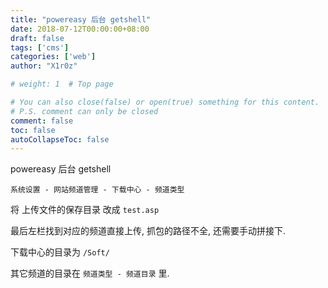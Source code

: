 ```yaml
---
title: "powereasy 后台 getshell"
date: 2018-07-12T00:00:00+08:00
draft: false
tags: ['cms']
categories: ['web']
author: "X1r0z"

# weight: 1  # Top page

# You can also close(false) or open(true) something for this content.
# P.S. comment can only be closed
comment: false
toc: false
autoCollapseToc: false
---
```


powereasy 后台 getshell

<!--more-->

`系统设置 - 网站频道管理 - 下载中心 - 频道类型`

将 上传文件的保存目录 改成 `test.asp`

最后左栏找到对应的频道直接上传, 抓包的路径不全, 还需要手动拼接下.

下载中心的目录为 `/Soft/`

其它频道的目录在 `频道类型 - 频道目录` 里.
